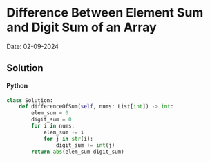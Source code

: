 
# Difference Between Element Sum and Digit Sum of an Array

Date: 02-09-2024

## Solution
#### Python
```python
class Solution:
    def differenceOfSum(self, nums: List[int]) -> int:
        elem_sum = 0
        digit_sum = 0
        for i in nums:
            elem_sum += i
            for j in str(i):
                digit_sum += int(j)
        return abs(elem_sum-digit_sum)
```
        